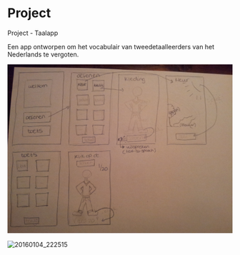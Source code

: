 # Project

Project - Taalapp

Een app ontworpen om het vocabulair van tweedetaalleerders van het Nederlands te vergoten. 

![20160104_222515](Project/doc/20160104_222515.jpg)

![20160104_222515](https://cloud.githubusercontent.com/assets/15331771/12101449/1e097f34-b335-11e5-9bd7-a9d2a95542a4.jpg)


